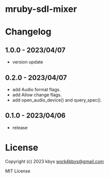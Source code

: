 # mruby-sdl-mixer

# Changelog


## 1.0.0 - 2023/04/07
- version update
## 0.2.0 - 2023/04/07
- add Audio format flags.
- add Allow change flags.
- add open_audio_device() and query_spec().
## 0.1.0 - 2023/04/06
- release

# License
Copyright (c) 2023 kbys <work4kbys@gmail.com>

MIT License
